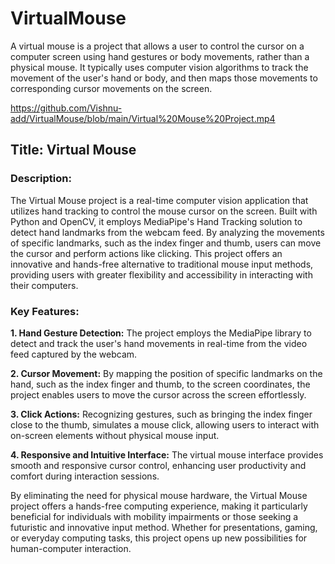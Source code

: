 # VirtualMouse
A virtual mouse is a project that allows a user to control the cursor on a computer screen using hand gestures or body movements, rather than a physical mouse.
It typically uses computer vision algorithms to track the movement of the user's hand or body, and then maps those movements to corresponding cursor movements on the screen. 

https://github.com/Vishnu-add/VirtualMouse/blob/main/Virtual%20Mouse%20Project.mp4

## Title: Virtual Mouse

### Description:
The Virtual Mouse project is a real-time computer vision application that utilizes hand tracking to control the mouse cursor on the screen. Built with Python and OpenCV, it employs MediaPipe's Hand Tracking solution to detect hand landmarks from the webcam feed. By analyzing the movements of specific landmarks, such as the index finger and thumb, users can move the cursor and perform actions like clicking. This project offers an innovative and hands-free alternative to traditional mouse input methods, providing users with greater flexibility and accessibility in interacting with their computers.


### Key Features:
**1. Hand Gesture Detection:** The project employs the MediaPipe library to detect and track the user's hand movements in real-time from the video feed captured by the webcam.

**2. Cursor Movement:** By mapping the position of specific landmarks on the hand, such as the index finger and thumb, to the screen coordinates, the project enables users to move the cursor across the screen effortlessly.

**3. Click Actions:** Recognizing gestures, such as bringing the index finger close to the thumb, simulates a mouse click, allowing users to interact with on-screen elements without physical mouse input.

**4. Responsive and Intuitive Interface:** The virtual mouse interface provides smooth and responsive cursor control, enhancing user productivity and comfort during interaction sessions.

By eliminating the need for physical mouse hardware, the Virtual Mouse project offers a hands-free computing experience, making it particularly beneficial for individuals with mobility impairments or those seeking a futuristic and innovative input method. Whether for presentations, gaming, or everyday computing tasks, this project opens up new possibilities for human-computer interaction.
